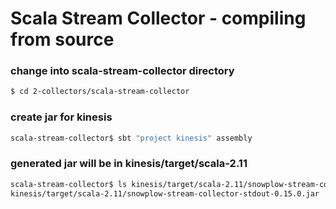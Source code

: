 # Scala Stream Collector - compiling from source

### change into scala-stream-collector directory
```sh
$ cd 2-collectors/scala-stream-collector
```

### create jar for kinesis
```sh
scala-stream-collector$ sbt "project kinesis" assembly
```

### generated jar will be in kinesis/target/scala-2.11
```sh
scala-stream-collector$ ls kinesis/target/scala-2.11/snowplow-stream-collector-stdout-0.15.0.jar
kinesis/target/scala-2.11/snowplow-stream-collector-stdout-0.15.0.jar
```

